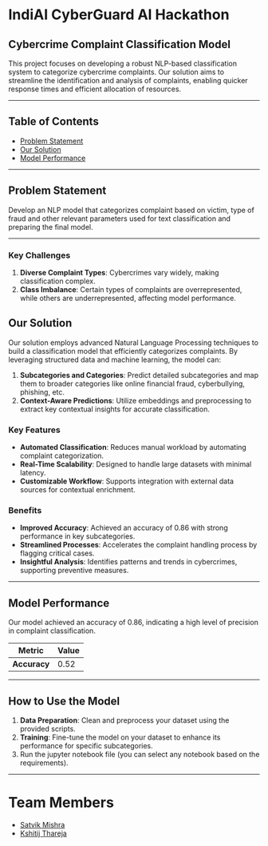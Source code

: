# IndiAI CyberGuard AI Hackathon

## Cybercrime Complaint Classification Model
This project focuses on developing a robust NLP-based classification system to categorize cybercrime complaints. 
Our solution aims to streamline the identification and analysis of complaints, enabling quicker response times and efficient allocation of resources.

---

## Table of Contents
- [Problem Statement](#problem-statement)
- [Our Solution](#our-solution)
- [Model Performance](#model-performance)

---

## Problem Statement
Develop an NLP model that categorizes complaint based on victim, type of fraud and other relevant parameters used for text classification and preparing the final model. 

---

### Key Challenges
1. **Diverse Complaint Types**: Cybercrimes vary widely, making classification complex.
2. **Class Imbalance**: Certain types of complaints are overrepresented, while others are underrepresented, affecting model performance.

## Our Solution

Our solution employs advanced Natural Language Processing techniques to build a classification model that efficiently categorizes complaints. By leveraging structured data and machine learning, the model can:

1. **Subcategories and Categories**: Predict detailed subcategories and map them to broader categories like online financial fraud, cyberbullying, phishing, etc.
2. **Context-Aware Predictions**: Utilize embeddings and preprocessing to extract key contextual insights for accurate classification.

### Key Features
- **Automated Classification**: Reduces manual workload by automating complaint categorization.
- **Real-Time Scalability**: Designed to handle large datasets with minimal latency.
- **Customizable Workflow**: Supports integration with external data sources for contextual enrichment.

### Benefits
- **Improved Accuracy**: Achieved an accuracy of 0.86 with strong performance in key subcategories.
- **Streamlined Processes**: Accelerates the complaint handling process by flagging critical cases.
- **Insightful Analysis**: Identifies patterns and trends in cybercrimes, supporting preventive measures.

---

## Model Performance

Our model achieved an accuracy of 0.86, indicating a high level of precision in complaint classification.

| Metric      | Value |
|-------------|-------|
| **Accuracy**| 0.52  |

---

## How to Use the Model

1. **Data Preparation**: Clean and preprocess your dataset using the provided scripts.
2. **Training**: Fine-tune the model on your dataset to enhance its performance for specific subcategories.
3. Run the jupyter notebook file (you can select any notebook based on the requirements).

---

# Team Members
* [Satvik Mishra](https://github.com/satvshr) 
* [Kshitij Thareja](https://github.com/KshitijThareja)
